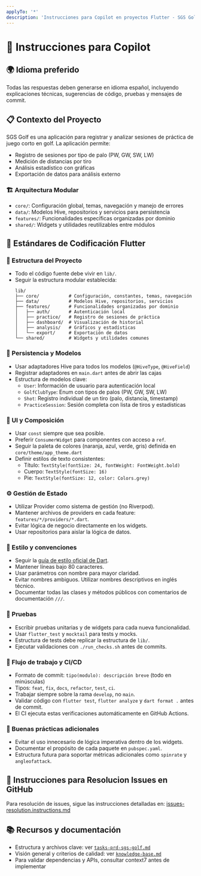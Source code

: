 ```yaml
---
applyTo: '*'
description: 'Instrucciones para Copilot en proyectos Flutter - SGS Golf'
---
```


# 🧠 Instrucciones para Copilot

## 🌍 Idioma preferido
Todas las respuestas deben generarse en idioma español, incluyendo explicaciones técnicas, sugerencias de código, pruebas y mensajes de commit.

## 📋 Contexto del Proyecto
SGS Golf es una aplicación para registrar y analizar sesiones de práctica de juego corto en golf. La aplicación permite:
- Registro de sesiones por tipo de palo (PW, GW, SW, LW)
- Medición de distancias por tiro
- Análisis estadístico con gráficas
- Exportación de datos para análisis externo

### 🏗️ Arquitectura Modular
- `core/`: Configuración global, temas, navegación y manejo de errores
- `data/`: Modelos Hive, repositorios y servicios para persistencia
- `features/`: Funcionalidades específicas organizadas por dominio
- `shared/`: Widgets y utilidades reutilizables entre módulos

## 🧱 Estándares de Codificación Flutter

### 📁 Estructura del Proyecto
- Todo el código fuente debe vivir en `lib/`.
- Seguir la estructura modular establecida:
  ```
  lib/
  ├── core/           # Configuración, constantes, temas, navegación
  ├── data/           # Modelos Hive, repositorios, servicios
  ├── features/       # Funcionalidades organizadas por dominio
  │   ├── auth/       # Autenticación local
  │   ├── practice/   # Registro de sesiones de práctica
  │   ├── dashboard/  # Visualización de historial
  │   ├── analysis/   # Gráficos y estadísticas
  │   └── export/     # Exportación de datos
  └── shared/         # Widgets y utilidades comunes
  ```

### 🔄 Persistencia y Modelos
- Usar adaptadores Hive para todos los modelos (`@HiveType`, `@HiveField`)
- Registrar adaptadores en `main.dart` antes de abrir las cajas
- Estructura de modelos clave:
  - `User`: Información de usuario para autenticación local
  - `GolfClubType`: Enum con tipos de palos (PW, GW, SW, LW)
  - `Shot`: Registro individual de un tiro (palo, distancia, timestamp)
  - `PracticeSession`: Sesión completa con lista de tiros y estadísticas

### 🎨 UI y Composición
- Usar `const` siempre que sea posible.
- Preferir `ConsumerWidget` para componentes con acceso a `ref`.
- Seguir la paleta de colores (naranja, azul, verde, gris) definida en `core/theme/app_theme.dart`
- Definir estilos de texto consistentes:
  - Título: `TextStyle(fontSize: 24, fontWeight: FontWeight.bold)`
  - Cuerpo: `TextStyle(fontSize: 16)`
  - Pie: `TextStyle(fontSize: 12, color: Colors.grey)`

### ⚙️ Gestión de Estado
- Utilizar Provider como sistema de gestión (no Riverpod).
- Mantener archivos de providers en cada feature: `features/*/providers/*.dart`.
- Evitar lógica de negocio directamente en los widgets.
- Usar repositorios para aislar la lógica de datos.

### 📐 Estilo y convenciones
- Seguir la [guía de estilo oficial de Dart](https://dart.dev/guides/language/effective-dart/style).
- Mantener líneas bajo 80 caracteres.
- Usar parámetros con nombre para mayor claridad.
- Evitar nombres ambiguos. Utilizar nombres descriptivos en inglés técnico.
- Documentar todas las clases y métodos públicos con comentarios de documentación `///`.

### 🧪 Pruebas
- Escribir pruebas unitarias y de widgets para cada nueva funcionalidad.
- Usar `flutter_test` y `mocktail` para tests y mocks.
- Estructura de tests debe replicar la estructura de `lib/`.
- Ejecutar validaciones con `./run_checks.sh` antes de commits.

### 📝 Flujo de trabajo y CI/CD
- Formato de commit: `tipo(modulo): descripción breve` (todo en minúsculas)
- Tipos: `feat`, `fix`, `docs`, `refactor`, `test`, `ci`.
- Trabajar siempre sobre la rama `develop`, no `main`.
- Validar código con `flutter test`, `flutter analyze` y `dart format .` antes de commit.
- El CI ejecuta estas verificaciones automáticamente en GitHub Actions.

### 🚀 Buenas prácticas adicionales
- Evitar el uso innecesario de lógica imperativa dentro de los widgets.
- Documentar el propósito de cada paquete en `pubspec.yaml`.
- Estructura futura para soportar métricas adicionales como `spinrate` y `angleofattack`.

## 🧭 Instrucciones para Resolucion Issues en GitHub

Para resolución de issues, sigue las instrucciones detalladas en:
[issues-resolution.instructions.md](instructions/issues-resolution.instructions.md)

## 📚 Recursos y documentación
- Estructura y archivos clave: ver [`tasks-prd-sgs-golf.md`](../docs/tasks-prd-sgs-golf.md)
- Visión general y criterios de calidad: ver [`knowledge-base.md`](../docs/knowledge-base.md)
- Para validar dependencias y APIs, consultar context7 antes de implementar

